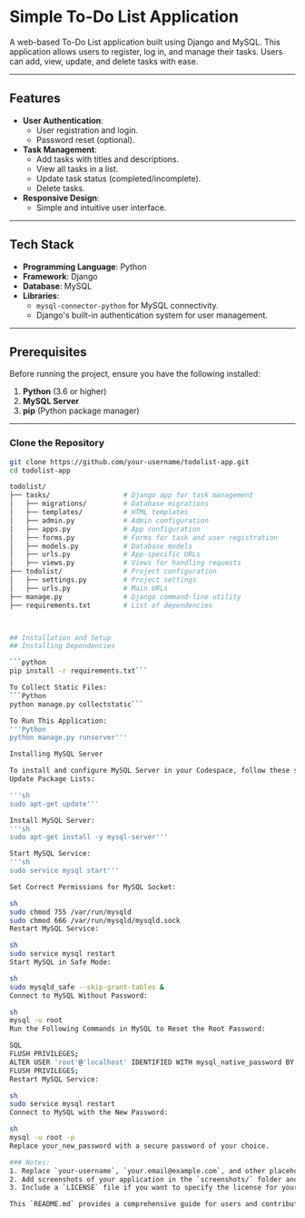 # Simple To-Do List Application

A web-based To-Do List application built using Django and MySQL. This application allows users to register, log in, and manage their tasks. Users can add, view, update, and delete tasks with ease.

---

## Features

- **User Authentication**:
  - User registration and login.
  - Password reset (optional).
- **Task Management**:
  - Add tasks with titles and descriptions.
  - View all tasks in a list.
  - Update task status (completed/incomplete).
  - Delete tasks.
- **Responsive Design**:
  - Simple and intuitive user interface.

---

## Tech Stack

- **Programming Language**: Python
- **Framework**: Django
- **Database**: MySQL
- **Libraries**:
  - `mysql-connector-python` for MySQL connectivity.
  - Django's built-in authentication system for user management.

---

## Prerequisites

Before running the project, ensure you have the following installed:

1. **Python** (3.6 or higher)
2. **MySQL Server**
3. **pip** (Python package manager)

---

### Clone the Repository

```bash
git clone https://github.com/your-username/todolist-app.git
cd todolist-app

todolist/
├── tasks/                  # Django app for task management
│   ├── migrations/         # Database migrations
│   ├── templates/          # HTML templates
│   ├── admin.py            # Admin configuration
│   ├── apps.py             # App configuration
│   ├── forms.py            # Forms for task and user registration
│   ├── models.py           # Database models
│   ├── urls.py             # App-specific URLs
│   ├── views.py            # Views for handling requests
├── todolist/               # Project configuration
│   ├── settings.py         # Project settings
│   ├── urls.py             # Main URLs
├── manage.py               # Django command-line utility
├── requirements.txt        # List of dependencies



## Installation and Setup
## Installing Dependencies

```python
pip install -r requirements.txt```

To Collect Static Files:
```Python
python manage.py collectstatic```

To Run This Application:
'''Python
python manage.py runserver'''

Installing MySQL Server

To install and configure MySQL Server in your Codespace, follow these steps:
Update Package Lists:

'''sh
sudo apt-get update'''

Install MySQL Server:
'''sh
sudo apt-get install -y mysql-server'''

Start MySQL Service:
'''sh
sudo service mysql start'''

Set Correct Permissions for MySQL Socket:

sh
sudo chmod 755 /var/run/mysqld
sudo chmod 666 /var/run/mysqld/mysqld.sock
Restart MySQL Service:

sh
sudo service mysql restart
Start MySQL in Safe Mode:

sh
sudo mysqld_safe --skip-grant-tables &
Connect to MySQL Without Password:

sh
mysql -u root
Run the Following Commands in MySQL to Reset the Root Password:

SQL
FLUSH PRIVILEGES;
ALTER USER 'root'@'localhost' IDENTIFIED WITH mysql_native_password BY 'your_new_password';
FLUSH PRIVILEGES;
Restart MySQL Service:

sh
sudo service mysql restart
Connect to MySQL with the New Password:

sh
mysql -u root -p
Replace your_new_password with a secure password of your choice.

### Notes:
1. Replace `your-username`, `your.email@example.com`, and other placeholders with your actual details.
2. Add screenshots of your application in the `screenshots/` folder and update the paths in the `Screenshots` section.
3. Include a `LICENSE` file if you want to specify the license for your project.

This `README.md` provides a comprehensive guide for users and contributors to understand and use your project. Let me know if you need further assistance!
